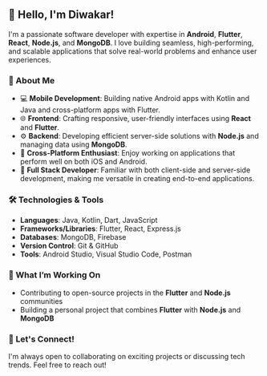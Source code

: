 ## 👋 Hello, I'm Diwakar!

I'm a passionate software developer with expertise in **Android**, **Flutter**, **React**, **Node.js**, and **MongoDB**. I love building seamless, high-performing, and scalable applications that solve real-world problems and enhance user experiences.

### 🚀 About Me

- 💻 **Mobile Development**: Building native Android apps with Kotlin and Java and cross-platform apps with Flutter.
- 🌐 **Frontend**: Crafting responsive, user-friendly interfaces using **React** and **Flutter**.
- ⚙️ **Backend**: Developing efficient server-side solutions with **Node.js** and managing data using **MongoDB**.
- 📱 **Cross-Platform Enthusiast**: Enjoy working on applications that perform well on both iOS and Android.
- 🔄 **Full Stack Developer**: Familiar with both client-side and server-side development, making me versatile in creating end-to-end applications.

### 🛠️ Technologies & Tools

- **Languages**: Java, Kotlin, Dart, JavaScript
- **Frameworks/Libraries**: Flutter, React, Express.js
- **Databases**: MongoDB, Firebase
- **Version Control**: Git & GitHub
- **Tools**: Android Studio, Visual Studio Code, Postman

### 🌟 What I’m Working On

- Contributing to open-source projects in the **Flutter** and **Node.js** communities
- Building a personal project that combines **Flutter** with **Node.js** and **MongoDB**

### 💬 Let's Connect!

I'm always open to collaborating on exciting projects or discussing tech trends. Feel free to reach out!
